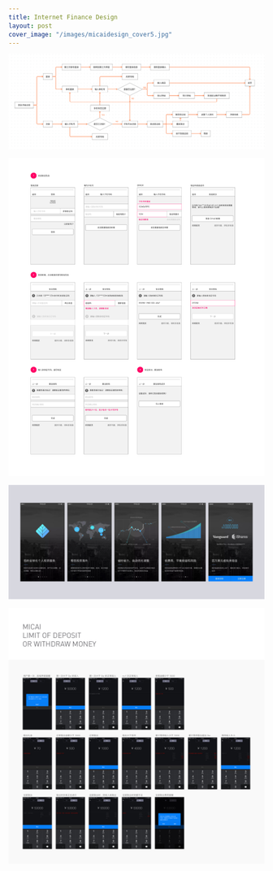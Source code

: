 ```yaml
---
title: Internet Finance Design
layout: post
cover_image: "/images/micaidesign_cover5.jpg"
---
```

![](/images/micai1.jpg)

![](/images/micai2_1.jpg)

![](/images/micai3.jpg)

![](/images/micai4.jpg)

